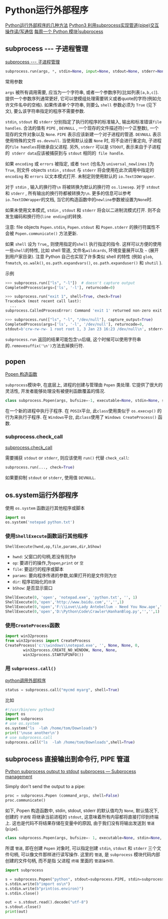 # Python运行外部程序

[Python运行外部程序的几种方法](https://blog.csdn.net/xiligey1/article/details/80267983)
[Python3 利用subprocess实现管道(pipe)交互操作读/写通信](https://www.cnblogs.com/suwings/p/6216279.html)
[每周一个 Python 模块|subprocess](https://zhuanlan.zhihu.com/p/91342640)

## subprocess --- 子进程管理

[subprocess --- 子进程管理](https://docs.python.org/zh-cn/3/library/subprocess.html#subprocess.run)

```python
subprocess.run(args, *, stdin=None, input=None, stdout=None, stderr=None, capture_output=False, shell=False, cwd=None, timeout=None, check=False, encoding=None, errors=None, text=None, env=None, universal_newlines=None, **other_popen_kwargs)
```

常用参数

`args` 被所有调用需要, 应当为一个字符串, 或者一个参数序列(比如列表`[a,b,c]`).
提供一个参数序列通常更好, 它可以使模组处理需要转义或者quote的字符(例如允许文件名中的空格).
如果传递单个字符串, 则要么 `shell` 参数必须为 `True` (见下文), 要么该字符串指定的程序不需要参数.

`stdin`,  `stdout` 和 `stderr` 分别指定了执行的程序的标准输入, 输出和标准错误`file handles`.
合法的值有 `PIPE` ,  `DEVNULL` ,  一个现存的文件描述符(一个正整数), 一个现存的文件对象以及 `None`.
`PIPE` 表示应该新建一个对子进程的管道.  `DEVNULL` 表示使用特殊的文件 `os.devnull`.
当使用默认设置 `None` 时, 将不会进行重定向, 子进程的`file handles`将继承自父进程.
另外,  `stderr` 可以是 `STDOUT`, 表示来自于子进程的` stderr data`应该被捕获到与 `stdout` 相同的` file handle`.

如果 `encoding` 或 `errors` 被指定,
或者 `text` (也名为 `universal_newlines` )为`True`,
则文件 objects `stdin` ,  `stdout` 与 `stderr` 将会使用在此次调用中指定的 `encoding` 和 `errors` 以文本模式打开.
未制定则使用默认的 `io.TextIOWrapper`.

对于 `stdin` ,  输入的换行符`\n` 将被转换为默认的换行符 `os.linesep`.
对于 `stdout` 和 `stderr` ,  所有输出的换行符都被转换为`\n`.
更多的信息可以参考`io.TextIOWrapper`的文档, 当它的构造函数中的`newline`参数被设置为`None`时.

如果未使用文本模式,  `stdin` ,  `stdout` 和 `stderr` 将会以二进制流模式打开.
则不会发生编码和换行符(`line ending`)的转换.

注意:
file objects `Popen.stdin`,  `Popen.stdout` 和 `Popen.stderr`
的换行符属性不会被 `Popen.communicate()` 方法更新.

如果 `shell` 设为 `True`,, 则使用指定的`shell` 执行指定的指令.
这样可以方便的使用一些`shell`的特性, 比如 shell 管道,
文件名`wildcards`, 环境变量展开以及 `~` (展开到用户家目录).
注意 Python 自己也实现了许多类似 shell 的特性
(例如 `glob`, `fnmatch`, `os.walk()`, `os.path.expandvars()`,
`os.path.expanduser()` 和 `shutil` ).

示例

```python
>>> subprocess.run(["ls", "-l"])  # doesn't capture output
CompletedProcess(args=['ls', '-l'], returncode=0)

>>> subprocess.run("exit 1", shell=True, check=True)
Traceback (most recent call last):
  ...
subprocess.CalledProcessError: Command 'exit 1' returned non-zero exit status 1

>>> subprocess.run(["ls", "-l", "/dev/null"], capture_output=True)
CompletedProcess(args=['ls', '-l', '/dev/null'], returncode=0,
stdout=b'crw-rw-rw- 1 root root 1, 3 Jan 23 16:23 /dev/null\n', stderr=b'')
```

`subprocess.run` 返回的结果可能包含`\n`后缀,
这个时候可以使用字符串的`.removesuffix('\n')`方法去掉换行符.

## popen

[Popen 构造函数](https://docs.python.org/zh-cn/3/library/subprocess.html#subprocess.Popen)

`subprocess`模块中, 在底层上, 进程的创建与管理由 `Popen` 类处理.
它提供了很大的灵活性, 开发者能够处理没有被便利函数覆盖的情况.

```python
class subprocess.Popen(args, bufsize=-1, executable=None, stdin=None, stdout=None, stderr=None, preexec_fn=None, close_fds=True, shell=False, cwd=None, env=None, universal_newlines=None, startupinfo=None, creationflags=0, restore_signals=True, start_new_session=False, pass_fds=(), *, group=None, extra_groups=None, user=None, umask=-1, encoding=None, errors=None, text=None)
```

在一个新的进程中执行子程序.
在 `POSIX`平台, 此`class`使用类似于 `os.execvp()` 的行为来执行子程序.
在 `Windows`平台, 此`class`使用了 `Windows CreateProcess()` 函数.

### subprocess.check_call

[subprocess.check_call](https://docs.python.org/3/library/subprocess.html#subprocess.check_call)

需要捕获 `stdout` or `stderr`, 则应该使用 `run()` 代替 `check_call`:

```python
subprocess.run(..., check=True)
```

如果要抑制 `stdout` or `stderr`, 使用值 `DEVNULL`.

## os.system运行外部程序

使用 `os.system` 函数运行其他程序或脚本

```python
import os
os.system('notepad python.txt')
```

### 使用`ShellExecute`函数运行其他程序

`ShellExecute(hwnd,op,file,params,dir,bShow)`

+ `hwnd`: 父窗口的句柄,若没有则为`0`
+ `op`: 要进行的操作,为`open`,`print` or `空`
+ `file`: 要运行的程序或脚本
+ `params`:  要向程序传递的参数,如果打开的是文件则为`空`
+ `dir`: 程序初始化的`目录`
+ `bShow`: 是否显示窗口

```python
ShellExecute(0, 'open', 'notepad.exe', 'python.txt', '', 1)
ShellExecute(0,'open','http://www.baidu.com','','',1)
ShellExecute(0,'open','F:\\Love\\Lady Antebellum - Need You Now.ape','','',1)
ShellExecute(0,'open','D:\Python\Code\Crawler\HanhanBlog.py','','',1)
```

### 使用`CreateProcess`函数

```python
import win32process
from win32process import CreateProcess
CreateProcess('c:\\windows\\notepad.exe', '', None, None, 0,
        win32process.CREATE_NO_WINDOW, None, None,
        win32process.STARTUPINFO())
```

### 用 `subprocess.call()`

[python调用外部程序](https://blog.csdn.net/u011722133/article/details/80430439)

```python
status = subprocess.call("mycmd myarg", shell=True)
```

比如

```python
#!/usr/bin/env python3
import os
import subprocess
# use os.system
os.system("ls  -lah /home/tom/Downloads")
print('\nuse another\n')
# use subprocess.call
subprocess.call("ls  -lah /home/tom/Downloads",shell=True)
```

## subprocess 直接输出到命令行, PIPE 管道

[Python subprocess output to stdout](https://stackoverflow.com/questions/6062340/python-subprocess-output-to-stdout)
[subprocess — Subprocess management](https://docs.python.org/3/library/subprocess.html#popen-constructor)

Simply don't send the output to a pipe:

```python
proc = subprocess.Popen (command_args, shell=False)
proc.communicate()
```

如下, Popen 构造函数中, stdin, stdout, stderr 的默认值均为 `None`,
默认情况下, 创建的 `子进程` 将继承当前进程的 `stdout`, 这意味着所有内容都将直接打印到终端上.
这也是代码不将结果存储在变量中的原因, 由于我们没有将输出发送到 `管道`(`pipe`).

```python
class subprocess.Popen(args, bufsize=- 1, executable=None, stdin=None, stdout=None, stderr=None,...)
```

所谓 `管道`, 即在创建 `Popen` 对象时,
可以指定创建 `stdin`, `stdout` 和 `stderr` 三个文件句柄, 可以像文件那样进行读写操作.
这里的 `管道`, 是 `subprocess` 模块代码内部创建的文件句柄,
而不是指 父进程 `终端` 里面的 `管道操作符`.

```python
import subprocess

s = subprocess.Popen("python", stdout=subprocess.PIPE, stdin=subprocess.PIPE, shell=True)
s.stdin.write(b"import os\n")
s.stdin.write(b"print(os.environ)")
s.stdin.close()

out = s.stdout.read().decode("utf-8")
s.stdout.close()
print(out)
```
